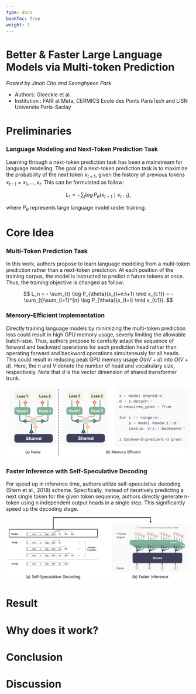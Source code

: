 ```yaml
---
type: docs
bookToc: True
weight: 1
---
```


# Better & Faster Large Language Models via Multi-token Prediction
*Posted by Jinoh Cho and Seonghyeon Park*
- Authors: Gloeckle et al. 
- Institution : FAIR at Meta, CERMICS Ecole des Ponts ParisTech and LISN Universite Paris-Saclay
  
  
# Preliminaries

### Language Modeling and Next-Token Prediction Task

Learning through a next-token prediction task has been a mainstream for language modeling. The goal of a next-token prediction task is to maximize the probability of the next token $x_{t+1}$, given the history of previous tokens $x_{t:1} = x_1, \ldots, x_t$. This can be formulated as follow:

$$ 
L_1 = - \sum_{t} \log P_{\theta}(x_{t+1} \mid x_{t:1}), 
$$

where $P_{\theta}$ represents large language model under training. 

# Core Idea

### Multi-Token Prediction Task 

In this work, authors propose to learn language modeling from a multi-token prediction rather than a next-token prediction. At each position of the training corpus, the model is instructed to predict $n$ future tokens at once. Thus, the training objective is changed as follow:

$$
L_n = - \sum_{t} \log P_{\theta}(x_{t+n:t+1} \mid x_{t:1}) = - \sum_{t}\sum_{i=1}^{n} \log P_{\theta}(x_{t+i} \mid x_{t:1}). 
$$

### Memory-Efficient Implementation
Directly training language models by minimizing the multi-token prediction loss could result in high GPU memory usage, severly limiting the allowable batch-size. Thus, authors propose to carefully adapt the sequence of forward and backward operations for each prediction head rather than operating forward and backword operations simultaneusly for all heads. This could result in reducing peak GPU memory usage $O(nV+d)$ into $O(V+d)$. Here, the $n$ and $V$ denote the number of head and vocabulary size, respectively. Note that $d$ is the vector dimension of shared transformer trunk. 

<p align="center">
    <img src='./Memory Efficient.png' width="800">
</p>

### Faster Inference with Self-Speculative Decoding
For speed up in inference time, authors utilize self-speculative decoding (Stern et al., 2018) scheme. Specifically, instead of iteratively predicting a next single token for the given token sequence, authors directly generate n-token using n independent output heads in a single step. This significantly speed up the decoding stage.

<p align="center">
    <img src='./Faster Inference.png' width="800">
</p>

# Result

# Why does it work?

# Conclusion

# Discussion
